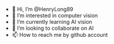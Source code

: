 - 👋 Hi, I’m @HenryLong89
- 👀 I’m interested in computer vision
- 🌱 I’m currently learning AI vision
- 💞️ I’m looking to collaborate on AI
- 📫 How to reach me by github account

<!---
HenryLong89/HenryLong89 is a ✨ special ✨ repository because its `README.md` (this file) appears on your GitHub profile.
You can click the Preview link to take a look at your changes.
--->
